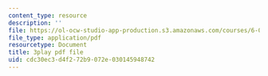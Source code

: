 ```yaml
---
content_type: resource
description: ''
file: https://ol-ocw-studio-app-production.s3.amazonaws.com/courses/6-046j-design-and-analysis-of-algorithms-spring-2015/cdc30ec3d4f272b9072e030145948742_VYZGlgzr_As.pdf
file_type: application/pdf
resourcetype: Document
title: 3play pdf file
uid: cdc30ec3-d4f2-72b9-072e-030145948742
---
```

